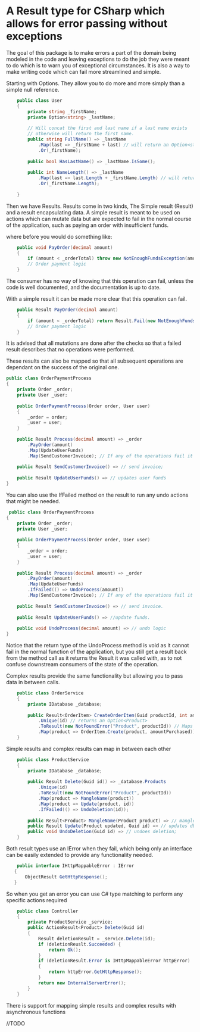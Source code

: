 A Result type for CSharp which allows for error passing without exceptions
=
The goal of this package is to make errors a part of the domain being modeled in the code and leaving exceptions to do 
the job they were meant to do which is to warn you of exceptional circumstances.
It is also a way to make writing code which can fail more streamlined and simple.

Starting with Options.
They allow you to do more and more simply than a simple null reference.
```csharp
    public class User
    {
        private string _firstName;
        private Option<string> _lastName;
        
        // Will concat the first and last name if a last name exists
        // otherwise will return the first name.
        public string FullName() => _lastName
            .Map(last => _firstName + last) // will return an Option<string>
            .Or(_firstName);
        
        public bool HasLastName() => _lastName.IsSome();
        
        public int NameLength() => _lastName
            .Map(last => last.Length + _firstName.Length) // will return Option<int>
            .Or(_firstName.Length);
        
    }
```

Then we have Results.
Results come in two kinds, The Simple result (Result) and a result encapsulating data.
A simple result is meant to be used on actions which can mutate data but are expected to fail in the normal course 
of the application, such as paying an order with insufficient funds.

where before you would do something like:
```csharp
    public void PayOrder(decimal amount) 
    {
        if (amount < _orderTotal) throw new NotEnoughFundsException(amount);
        // Order payment logic
    }
```
The consumer has no way of knowing that this operation can fail, unless the code is well documented, 
and the documentation is up to date.

With a simple result it can be made more clear that this operation can fail.

```csharp
    public Result PayOrder(decimal amount)
    {
        if (amount < _orderTotal) return Result.Fail(new NotEnoughFunds(amount));
        // Order payment logic
    }
```
It is advised that all mutations are done after the checks so that a failed result describes that no operations were performed.

These results can also be mapped so that all subsequent operations are dependant on the success of the original one.

```csharp
public class OrderPaymentProcess
{
    private Order _order;
    private User _user;
    
    public OrderPaymentProcess(Order order, User user) 
    {
        _order = order;
        _user = user;
    }
    
    public Result Process(decimal amount) => _order
        .PayOrder(amount)
        .Map(UpdateUserFunds)
        .Map(SendCustomerInvoice); // If any of the operations fail it will return a failed result
        
    public Result SendCustomerInvoice() => // send invoice;
    
    public Result UpdateUserFunds() => // updates user funds
}
```
You can also use the IfFailed method on the result to run any undo actions that might be needed.
```csharp
 public class OrderPaymentProcess
{
    private Order _order;
    private User _user;
    
    public OrderPaymentProcess(Order order, User user) 
    {
        _order = order;
        _user = user;
    }
    
    public Result Process(decimal amount) => _order
        .PayOrder(amount)
        .Map(UpdateUserFunds)
        .IfFailed(() => UndoProcess(amount))
        .Map(SendCustomerInvoice); // If any of the operations fail it will return a failed result
        
    public Result SendCustomerInvoice() => // send invoice.
    
    public Result UpdateUserFunds() => //update funds.
    
    public void UndoProcess(decimal amount) => // undo logic
}   
```
Notice that the return type of the UndoProcess method is void as it cannot fail in the normal function of the application, 
but you still get a result back from the method call as it returns the Result it was called with, as to not confuse downstream consumers of the state of the operation.

Complex results provide the same functionality but allowing you to pass data in between calls.

```csharp
    public class OrderService
    {
        private IDatabase _database;
        
        public Result<OrderItem> CreateOrderItem(Guid productId, int amountPurchased) => _database.Products
            .Unique(id) // returns an Option<Product>
            .ToResult(new NotFoundError("Product", productId)) // Maps the option to a Result<Product> using the passed IError if its empty.
            .Map(product => OrderItem.Create(product, amountPurchased))
    }
```

Simple results and complex results can map in between each other

```csharp
    public class ProductService
    {
        private IDatabase _database;
        
        public Result Delete(Guid id)) => _database.Products
            .Unique(id)
            .ToResult(new NotFoundError("Product", productId))
            .Map(product => MangleName(product))
            .Map(product => Update(product, id))
            .IfFailed(() => UndoDeletion(id));
        
        public Result<Product> MangleName(Product product) => // mangles product name;
        public Result Update(Product updated, Guid id) => // updates db state;
        public void UndoDeletion(Guid id) => // undoes deletion;
    }
```

Both result types use an IError when they fail, which being only an interface can be easily extended
to provide any functionality needed.

```csharp
    public interface IHttpMappableError : IError
   {
       ObjectResult GetHttpResponse();
   }
```

So when you get an error you can use C# type matching to perform any specific actions required

```csharp
    public class Controller
    {
        private ProductService _service;
        public ActionResult<Product> Delete(Guid id)
        {
            Result deletionResult = _service.Delete(id);
            if (deletionReuslt.Succeeded) {
                return Ok();
            }
            if (deletionResult.Error is IHttpMappableError httpError)
            {
                return httpError.GetHttpResponse();
            }
            return new InternalServerError();
        }
    }
```

There is support for mapping simple results and complex results with asynchronous functions

//TODO